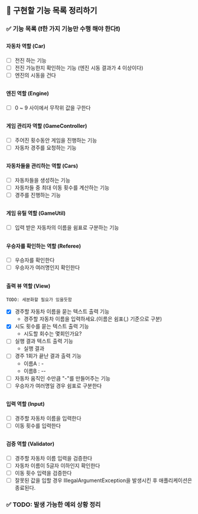 ## 🎯️ 구현할 기능 목록 정리하기

### ✅ 기능 목록 (❗한 가지 기능만 수행 해야 한다❗)

#### 자동차 역할 (Car)

- [ ] 전진 하는 기능
- [ ] 전진 가능한지 확인하는 기능 (엔진 시동 결과가 4 이상이다)
- [ ] 엔진의 시동을 건다

##

#### 엔진 역할 (Engine)

- [ ] 0 ~ 9 사이에서 무작위 값을 구한다

##

#### 게임 관리자 역할 (GameController)

- [ ] 주어진 횟수동안 게임을 진행하는 기능
- [ ] 자동차 경주를 요청하는 기능

##

#### 자동차들을 관리하는 역할 (Cars)

- [ ] 자동차들을 생성하는 기능
- [ ] 자동차들 중 최대 이동 횟수를 계산하는 기능
- [ ] 경주를 진행하는 기능

##

#### 게임 유틸 역할 (GameUtil)

- [ ] 입력 받은 자동차의 이름을 쉼표로 구분하는 기능

##

#### 우승자를 확인하는 역할 (Referee)

- [ ] 우승자를 확인한다
- [ ] 우승자가 여러명인지 확인한다

##

#### 출력 뷰 역할 (View)

`TODO: 세분화할 필요가 있을듯함`

- [x] 경주할 자동차 이름을 묻는 텍스트 출력 기능
    - 경주할 자동차 이름을 입력하세요.(이름은 쉼표(,) 기준으로 구분)
- [x] 시도 횟수를 묻는 텍스트 출력 기능
    - 시도할 회수는 몇회인가요?
- [ ] 실행 결과 텍스트 출력 기능
    - 실행 결과
- [ ] 경주 1회가 끝난 결과 출력 기능
    - 이름A : -
    - 이름B : --
- [ ] 자동차 움직인 수만큼 "-"를 만들어주는 기능
- [ ] 우승자가 여러명일 경우 쉼표로 구분한다

##

#### 입력 역할 (Input)

- [ ] 경주할 자동차 이름을 입력한다
- [ ] 이동 횟수를 입력한다

##

#### 검증 역할 (Validator)

- [ ] 경주할 자동차 이름 입력을 검증한다
- [ ] 자동차 이름이 5글자 이하인지 확인한다
- [ ] 이동 횟수 입력을 검증한다
- [ ] 잘못된 값을 입할 경우 IllegalArgumentException을 발생시킨 후 애플리케이션은 종료된다.

### ✅ TODO: 발생 가능한 예외 상황 정리
